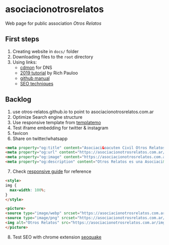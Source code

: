 # asociacionotrosrelatos

Web page for public association _Otros Relatos_

## First steps

1. Creating website in `docs/` folder
2. Downloading files to the `root` directory
3. Using links:
    + [cdmon](https://admin.cdmon.com/en/access) for DNS
    + [2019 tutorial](https://richpauloo.github.io/2019-11-17-Linking-a-Custom-Domain-to-Github-Pages/) by Rich Pauloo
    + [github manual](https://docs.github.com/en/pages/configuring-a-custom-domain-for-your-github-pages-site)
    + [SEO techniques](https://www.socialmediatoday.com/news/8-of-the-most-important-html-tags-for-seo/574987/)

## Backlog

1. use otros-relatos.github.io to point to asociacionotrosrelatos.com.ar
2. Optimize Search engine structure
3. Use responsive template from [templatemo](https://templatemo.com/)
4. Test iframe embedding for twitter & instagram
5. favicon
6. Share on twitter/whatsapp
```html
<meta property="og:title" content="Asociaci&oacuten Civil Otros Relatos" />
<meta property="og:url" content="https://asociacionotrosrelatos.com.ar/" />
<meta property="og:image" content="https://asociacionotrosrelatos.com.ar/img/share-preview.jpg" />
<meta property="og:description" content="Otros Relatos es una Asociaci&oacute;n Civil de prevenci&oacute;n de la violencia, conformada por un equipo multidisciplinario de profesionales con perspectiva de género."/> 
```
7. Check [responsive guide](https://www.browserstack.com/guide/how-to-create-responsive-website) for reference
```html
<style>
img {
  max-width: 100%;
}
</style>

<picture>
<source type="image/webp" srcset="https://asociacionotrosrelatos.com.ar/img/image-100.webp 1x, https://asociacionotrosrelatos.com.ar/img/image-200.webp 2x">
<source type="image/png" srcset="https://asociacionotrosrelatos.com.ar/img/image-100.png 1x, https://asociacionotrosrelatos.com.ar/img/image-200.png 2x">
<img alt="Otros Relatos" src="https://asociacionotrosrelatos.com.ar/img/image-200.png" loading="lazy" width="100" height="100">
</picture>
```
8. Test SEO with chrome extension [seoquake](https://chrome.google.com/webstore/detail/seoquake/akdgnmcogleenhbclghghlkkdndkjdjc?hl=es)
